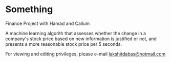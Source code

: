 # Something
Finance Project with Hamad and Callum


A machine learning algorith that assesses whether the change in a company's stock price based on new information is justified or not, and presents a more reasonable stock price per 5 seconds.

For viewing and editing privileges, please e-mail lakshitdabas@hotmail.com
